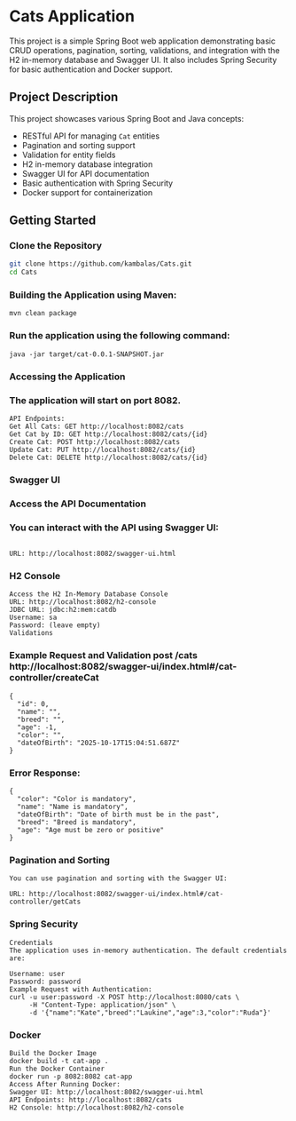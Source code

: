 









# Cats Application

This project is a simple Spring Boot web application demonstrating basic CRUD operations, pagination, sorting, validations, and integration with the H2 in-memory database and Swagger UI. It also includes Spring Security for basic authentication and Docker support.

## Project Description

This project showcases various Spring Boot and Java concepts:

- RESTful API for managing `Cat` entities
- Pagination and sorting support
- Validation for entity fields
- H2 in-memory database integration
- Swagger UI for API documentation
- Basic authentication with Spring Security
- Docker support for containerization

## Getting Started

### Clone the Repository

```bash
git clone https://github.com/kambalas/Cats.git
cd Cats
```
### Building the Application using Maven:
```
mvn clean package
```

### Run the application using the following command:
```
java -jar target/cat-0.0.1-SNAPSHOT.jar
```
### Accessing the Application
### The application will start on port 8082.
```
API Endpoints:
Get All Cats: GET http://localhost:8082/cats
Get Cat by ID: GET http://localhost:8082/cats/{id}
Create Cat: POST http://localhost:8082/cats
Update Cat: PUT http://localhost:8082/cats/{id}
Delete Cat: DELETE http://localhost:8082/cats/{id}
```
### Swagger UI
### Access the API Documentation
### You can interact with the API using Swagger UI:
```

URL: http://localhost:8082/swagger-ui.html
```
### H2 Console
```
Access the H2 In-Memory Database Console
URL: http://localhost:8082/h2-console
JDBC URL: jdbc:h2:mem:catdb
Username: sa
Password: (leave empty)
Validations
```
### Example Request and Validation post /cats http://localhost:8082/swagger-ui/index.html#/cat-controller/createCat
```
{
  "id": 0,
  "name": "",
  "breed": "",
  "age": -1,
  "color": "",
  "dateOfBirth": "2025-10-17T15:04:51.687Z"
}
```
### Error Response:
```
{
  "color": "Color is mandatory",
  "name": "Name is mandatory",
  "dateOfBirth": "Date of birth must be in the past",
  "breed": "Breed is mandatory",
  "age": "Age must be zero or positive"
}
```
### Pagination and Sorting
```
You can use pagination and sorting with the Swagger UI:

URL: http://localhost:8082/swagger-ui/index.html#/cat-controller/getCats
```
### Spring Security
```
Credentials
The application uses in-memory authentication. The default credentials are:

Username: user
Password: password
Example Request with Authentication:
curl -u user:password -X POST http://localhost:8080/cats \
     -H "Content-Type: application/json" \
     -d '{"name":"Kate","breed":"Laukine","age":3,"color":"Ruda"}'
```
### Docker
```
Build the Docker Image
docker build -t cat-app .
Run the Docker Container
docker run -p 8082:8082 cat-app
Access After Running Docker:
Swagger UI: http://localhost:8082/swagger-ui.html
API Endpoints: http://localhost:8082/cats
H2 Console: http://localhost:8082/h2-console
